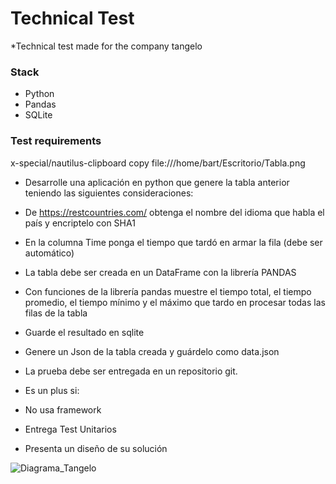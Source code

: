 # Technical Test
*Technical test made for the company tangelo
### Stack 

* Python 
* Pandas
* SQLite
### Test requirements
x-special/nautilus-clipboard
copy
file:///home/bart/Escritorio/Tabla.png

* Desarrolle una aplicación en python que genere la tabla anterior teniendo las siguientes consideraciones:


* De https://restcountries.com/ obtenga el nombre del idioma que habla el país y encriptelo con SHA1 

* En la columna Time ponga el tiempo que tardó en armar la fila (debe ser automático)

* La tabla debe ser creada en un DataFrame con la librería PANDAS 

* Con funciones de la librería pandas muestre el tiempo total, el tiempo promedio, el tiempo mínimo y el máximo que tardo en procesar todas las filas de la tabla

* Guarde el resultado en sqlite

* Genere un Json de la tabla creada y guárdelo como data.json

* La prueba debe ser entregada en un repositorio git.

* Es un plus si:
* No usa framework
* Entrega Test Unitarios
* Presenta un diseño de su solución

![Diagrama_Tangelo](https://user-images.githubusercontent.com/62122521/172021275-c80b2602-532a-4d7d-99e2-98051b2ae11e.jpg)

